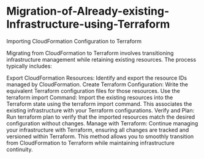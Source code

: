 # Migration-of-Already-existing-Infrastructure-using-Terraform
Importing CloudFormation Configuration to Terraform

Migrating from CloudFormation to Terraform involves transitioning infrastructure management while retaining existing resources. The process typically includes:

Export CloudFormation Resources: Identify and export the resource IDs managed by CloudFormation.
Create Terraform Configuration: Write the equivalent Terraform configuration files for those resources.
Use the terraform import Command: Import the existing resources into the Terraform state using the terraform import command. This associates the existing infrastructure with your Terraform configurations.
Verify and Plan: Run terraform plan to verify that the imported resources match the desired configuration without changes.
Manage with Terraform: Continue managing your infrastructure with Terraform, ensuring all changes are tracked and versioned within Terraform.
This method allows you to smoothly transition from CloudFormation to Terraform while maintaining infrastructure continuity.
